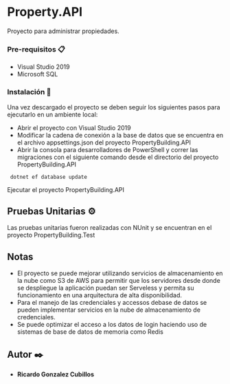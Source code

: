 # Property.API

Proyecto para administrar propiedades.

### Pre-requisitos 📋

- Visual Studio 2019
- Microsoft SQL

### Instalación 🔧

Una vez descargado el proyecto se deben seguir los siguientes pasos para ejecutarlo en un ambiente local:
- Abrir el proyecto con Visual Studio 2019
- Modificar la cadena de conexión a la base de datos que se encuentra en el archivo appsettings.json del proyecto PropertyBuilding.API
- Abrir la consola para desarrolladores de PowerShell y correr las migraciones con el siguiente comando desde el directorio del proyecto PropertyBuilding.API
``` 
 dotnet ef database update
```
Ejecutar el proyecto PropertyBuilding.API

## Pruebas Unitarias ⚙️

Las pruebas unitarias fueron realizadas con NUnit y se encuentran en el proyecto PropertyBuilding.Test

## Notas

- El proyecto se puede mejorar utilizando servicios de almacenamiento en la nube como S3 de AWS para permitir que los servidores desde donde se despliegue la aplicación puedan ser Serveless y permita su funcionamiento en una arquitectura de alta disponibilidad.
- Para el manejo de las credenciales y accessos debase de datos se pueden implementar servicios en la nube de almacenamiento de credenciales.
- Se puede optimizar el acceso a los datos de login haciendo uso de sistemas de base de datos de memoria como Redis

## Autor ✒️

* **Ricardo Gonzalez Cubillos**   
